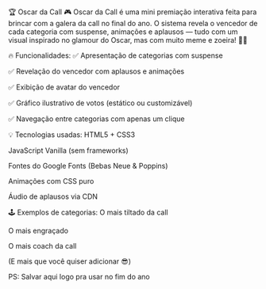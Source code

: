 🏆 Oscar da Call 🎮
Oscar da Call é uma mini premiação interativa feita para brincar com a galera da call no final do ano. O sistema revela o vencedor de cada categoria com suspense, animações e aplausos — tudo com um visual inspirado no glamour do Oscar, mas com muito meme e zoeira! 🤪✨

🔥 Funcionalidades:
✅ Apresentação de categorias com suspense

✅ Revelação do vencedor com aplausos e animações

✅ Exibição de avatar do vencedor

✅ Gráfico ilustrativo de votos (estático ou customizável)

✅ Navegação entre categorias com apenas um clique

💡 Tecnologias usadas:
HTML5 + CSS3

JavaScript Vanilla (sem frameworks)

Fontes do Google Fonts (Bebas Neue & Poppins)

Animações com CSS puro

Áudio de aplausos via CDN

🕹 Exemplos de categorias:
O mais tiltado da call

O mais engraçado

O mais coach da call

(E mais que você quiser adicionar 😎)

PS: Salvar aqui logo pra usar no fim do ano
